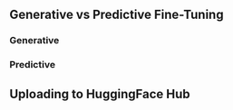 ## Generative vs Predictive Fine-Tuning

### Generative

### Predictive

## Uploading to HuggingFace Hub
